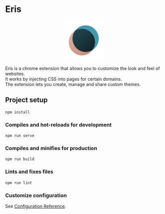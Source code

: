 # Eris
<p align="center">
    <img src="src/assets/logo.png">
</p>

Eris is a chrome extension that allows you to customize the look and feel of websites.<br>
It works by injecting CSS into pages for certain domains.<br>
The extension lets you create, manage and share custom themes.

## Project setup
```
npm install
```

### Compiles and hot-reloads for development
```
npm run serve
```

### Compiles and minifies for production
```
npm run build
```

### Lints and fixes files
```
npm run lint
```

### Customize configuration
See [Configuration Reference](https://cli.vuejs.org/config/).
